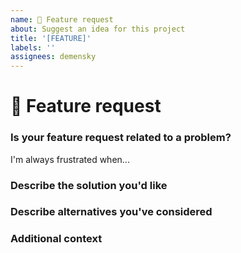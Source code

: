 ```yaml
---
name: 🚀 Feature request
about: Suggest an idea for this project
title: '[FEATURE]'
labels: ''
assignees: demensky
---
```


# 🚀 Feature request

### Is your feature request related to a problem?

<!-- A clear and concise description of what the problem is. Ex. -->
<!-- ✍️edit: --> I'm always frustrated when...

### Describe the solution you'd like

<!-- A clear and concise description of what you want to happen -->
<!-- ✍️edit: -->

### Describe alternatives you've considered

<!-- A clear and concise description of any alternative solutions or features you've considered  -->
<!-- ✍️edit: -->

### Additional context

<!-- Add any other context or screenshots about the feature request here -->
<!-- ✍️edit: -->
